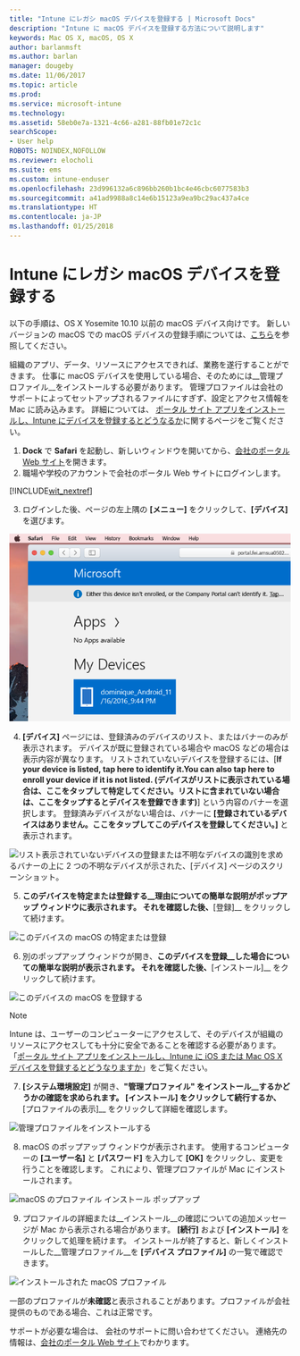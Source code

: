 ```yaml
---
title: "Intune にレガシ macOS デバイスを登録する | Microsoft Docs"
description: "Intune に macOS デバイスを登録する方法について説明します"
keywords: Mac OS X, macOS, OS X
author: barlanmsft
ms.author: barlan
manager: dougeby
ms.date: 11/06/2017
ms.topic: article
ms.prod: 
ms.service: microsoft-intune
ms.technology: 
ms.assetid: 58eb0e7a-1321-4c66-a281-88fb01e72c1c
searchScope:
- User help
ROBOTS: NOINDEX,NOFOLLOW
ms.reviewer: elocholi
ms.suite: ems
ms.custom: intune-enduser
ms.openlocfilehash: 23d996132a6c896bb260b1bc4e46cbc6077583b3
ms.sourcegitcommit: a41ad9988a8c14e6b15123a9ea9bc29ac437a4ce
ms.translationtype: HT
ms.contentlocale: ja-JP
ms.lasthandoff: 01/25/2018
---
```

# <a name="enroll-your-legacy-macos-device-in-intune"></a>Intune にレガシ macOS デバイスを登録する

以下の手順は、OS X Yosemite 10.10 以前の macOS デバイス向けです。 新しいバージョンの macOS での macOS デバイスの登録手順については、[こちら](enroll-your-device-in-intune-macos-cp.md)を参照してください。

組織のアプリ、データ、リソースにアクセスできれば、業務を遂行することができます。 仕事に macOS デバイスを使用している場合、そのためには__管理プロファイル__をインストールする必要があります。 管理プロファイルは会社のサポートによってセットアップされるファイルにすぎず、設定とアクセス情報を Mac に読み込みます。 詳細については、 [ポータル サイト アプリをインストールし、Intune にデバイスを登録するとどうなるか](what-happens-if-you-install-the-company-portal-app-and-enroll-your-device-in-intune-ios.md)に関するページをご覧ください。

1. __Dock__ で __Safari__ を起動し、新しいウィンドウを開いてから、[会社のポータル Web サイト](https://portal.manage.microsoft.com#HelpDeskDialog)を開きます。
2. 職場や学校のアカウントで会社のポータル Web サイトにログインします。

  [!INCLUDE[wit_nextref](includes/end-user-password-guidance.md)]

3. ログインした後、ページの左上隅の **[メニュー]** をクリックして、**[デバイス]** を選びます。

 ![アプリをまだインストールできないことと、下に [デバイス] ボタンが示されている Web ポータルのランディング ページのスクリーンショット。](./media/macOS_enroll_001_landing_page.png)

4. __[デバイス]__ ページには、登録済みのデバイスのリスト、またはバナーのみが表示されます。 デバイスが既に登録されている場合や macOS などの場合は表示内容が異なります。 リストされていないデバイスを登録するには、[__If your device is listed, tap here to identify it.You can also tap here to enroll your device if it is not listed. (デバイスがリストに表示されている場合は、ここをタップして特定してください。リストに含まれていない場合は、ここをタップするとデバイスを登録できます)__] という内容のバナーを選択します。 登録済みデバイスがない場合は、バナーに **[登録されているデバイスはありません。ここをタップしてこのデバイスを登録してください。]** と表示されます。

  ![リスト表示されていないデバイスの登録または不明なデバイスの識別を求めるバナーの上に 2 つの不明なデバイスが示された、[デバイス] ページのスクリーンショット。](./media/macOS_enroll_002_tap_here_banner.png)

5. __このデバイスを特定または登録する__理由についての簡単な説明がポップアップ ウィンドウに表示されます。 それを確認した後、__[登録]__ をクリックして続けます。

 ![このデバイスの macOS の特定または登録](./media/macOS_enroll_003_IDenroll_popup.png)

6. 別のポップアップ ウィンドウが開き、__このデバイスを登録__した場合についての簡単な説明が表示されます。 それを確認した後、__[インストール]__ をクリックして続けます。

 ![このデバイスの macOS を登録する](./media/macOS_enroll_004_enroll_popup.png)

  > [!NOTE]
  > Intune は、ユーザーのコンピューターにアクセスして、そのデバイスが組織のリソースにアクセスしても十分に安全であることを確認する必要があります。 「[ポータル サイト アプリをインストールし、Intune に iOS または Mac OS X デバイスを登録するとどうなりますか](what-happens-if-you-install-the-Company-Portal-app-and-enroll-your-device-in-intune-ios.md)」をご覧ください。

7. __[システム環境設定]__ が開き、__"管理プロファイル" をインストール__するかどうかの確認を求められます。 __[インストール]__ をクリックして続行するか、__[プロファイルの表示]__ をクリックして詳細を確認します。

 ![管理プロファイルをインストールする](./media/macOS_enroll_005_sysprefs_mgmt_profile.png)

8. macOS のポップアップ ウィンドウが表示されます。 使用するコンピューターの __[ユーザー名]__ と __[パスワード]__ を入力して __[OK]__ をクリックし、変更を行うことを確認します。 これにより、管理プロファイルが Mac にインストールされます。

 ![macOS のプロファイル インストール ポップアップ](./media/macOS_enroll_006_sysprefs_admin_login.png)

9. プロファイルの詳細または__インストール__の確認についての追加メッセージが Mac から表示される場合があります。 __[続行]__ および __[インストール]__ をクリックして処理を続けます。 インストールが終了すると、新しくインストールした__管理プロファイル__を __[デバイス プロファイル]__ の一覧で確認できます。

 ![インストールされた macOS プロファイル](./media/macOS_enroll_007_sysprefs_installed_profile.png)

一部のプロファイルが**未確認**と表示されることがあります。プロファイルが会社提供のものである場合、これは正常です。

サポートが必要な場合は、 会社のサポートに問い合わせてください。 連絡先の情報は、[会社のポータル Web サイト](https://portal.manage.microsoft.com#HelpDeskDialog)でわかります。
